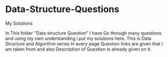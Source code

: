 # Data-Structure-Questions
My Solutions


 In This folder "Data structure Question" I have Go through many questions and using my own understanding i put my solutions here.
This is Data Structure and Algorithm series
In every page Question links are given that I am taken from
and also Description of Question is already given on it.
